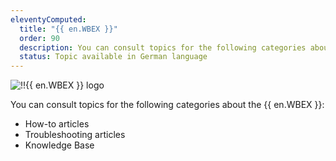 ```yaml
---
eleventyComputed:
  title: "{{ en.WBEX }}"
  order: 90
  description: You can consult topics for the following categories about the {{ en.WBEX }}':' How-to articles, Troubleshooting articles and Knowledge Base
  status: Topic available in German language
---
```

![!!{{ en.WBEX }} logo](https://cdnweb.devolutions.net/images/projects/workspace/logos/workspace-color-shadow.svg)

You can consult topics for the following categories about the {{ en.WBEX }}:

* How-to articles
* Troubleshooting articles
* Knowledge Base
